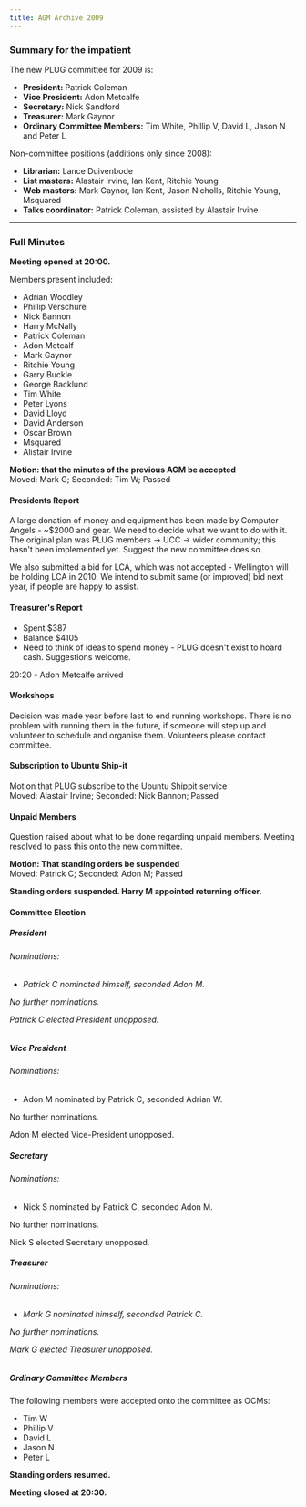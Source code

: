 ```yaml
---
title: AGM Archive 2009
---
```


<h3>Summary for the impatient</h3>

<p>The new PLUG committee for 2009 is:</p>
<ul>
<li><b>President:</b> Patrick Coleman</li>
<li><b>Vice President:</b> Adon Metcalfe</li>
<li><b>Secretary:</b> Nick Sandford</li>
<li><b>Treasurer:</b> Mark Gaynor</li>
<li><b>Ordinary Committee Members:</b> Tim White, Phillip V, David L, Jason N and Peter L</li>
</ul>

<p>Non-committee positions (additions only since 2008):</p>
<ul>
<li><b>Librarian:</b> Lance Duivenbode</li>
<li><b>List masters:</b> Alastair Irvine, Ian Kent, Ritchie Young</li>
<li><b>Web masters:</b> Mark Gaynor, Ian Kent, Jason Nicholls, Ritchie Young, Msquared</li>
<li><b>Talks coordinator:</b> Patrick Coleman, assisted by Alastair Irvine</li>
</ul>

<hr>

<h3>Full Minutes</h3>
<p><b>Meeting opened at 20:00.</b></p>
<p>Members present included:</p>
<ul>
<li>Adrian Woodley</li>
<li>Phillip Verschure</li>
<li>Nick Bannon</li>
<li>Harry McNally</li>
<li>Patrick Coleman</li>
<li>Adon Metcalf</li>
<li>Mark Gaynor</li>
<li>Ritchie Young</li>
<li>Garry Buckle</li>
<li>George Backlund</li>
<li>Tim White</li>
<li>Peter Lyons</li>
<li>David Lloyd</li>
<li>David Anderson</li>
<li>Oscar Brown</li>
<li>Msquared</li>
<li>Alistair Irvine</li>
</ul>

<p><b>Motion: that the minutes of the previous AGM be accepted</b><br>
Moved: Mark G; Seconded: Tim W; Passed</p>
<h4>Presidents Report</h4>
<p>
A large donation of money and equipment has been made by Computer Angels - ~$2000 and gear. We need to decide what we want to do with it. The original plan was PLUG members -> UCC -> wider community; this hasn't been implemented yet. Suggest the new committee does so.
</p>

<p>We also submitted a bid for LCA, which was not accepted - Wellington will be holding LCA in 2010. We intend to submit same (or improved) bid next year, if people are happy to assist.
</p>

<h4>Treasurer's Report</h4>
<ul>
<li>Spent $387</li>
<li>Balance $4105</li>
<li>Need to think of ideas to spend money - PLUG doesn't exist to hoard cash. Suggestions welcome.</li>
</ul>

<p>20:20 - Adon Metcalfe arrived</p>

<h4>Workshops</h4>
<p>
Decision was made year before last to end running workshops. There is no problem with running them in the future, if someone will step up and volunteer to schedule and organise them. Volunteers please contact committee.
</p>

<h4>Subscription to Ubuntu Ship-it</h4>
<p>
Motion that PLUG subscribe to the Ubuntu Shippit service<br>
Moved: Alastair Irvine; Seconded: Nick Bannon; Passed
</p>

<h4>Unpaid Members</h4>
<p>
Question raised about what to be done regarding unpaid members. Meeting resolved to pass this onto the new committee.
</p>
<p><b>Motion: That standing orders be suspended</b><br>
Moved: Patrick C; Seconded: Adon M; Passed</p>

<p><b>Standing orders suspended. Harry M appointed returning officer.</b></p>
<h4>Committee Election</h4>
<h5>President</h5>
<h6>Nominations:<h6>
<ul>
<li>Patrick C nominated himself, seconded Adon M.</li>
</ul>
<p>No further nominations.</p>
<p>Patrick C elected President unopposed.</p>

<h5>Vice President</h5>
<h6>Nominations:</h6>
<ul>
<li>Adon M nominated by Patrick C, seconded Adrian W.</li>
</ul>
<p>No further nominations.</p>
<p>Adon M elected Vice-President unopposed.</p>
<h5>Secretary</h5>
<h6>Nominations:</h6>
<ul>
<li>Nick S nominated by Patrick C, seconded Adon M.</li>
</ul>
<p>No further nominations.</p>
<p>Nick S elected Secretary unopposed.</p>
<h5>Treasurer</h5>
<h6>Nominations:<h6>
<ul>
<li>Mark G nominated himself, seconded Patrick C.</li>
</ul>
<p>No further nominations.</p>
<p>Mark G elected Treasurer unopposed.</p>

<h5>Ordinary Committee Members</h5>
<p>The following members were accepted onto the committee as OCMs:</p>
<ul>
<li>Tim W</li>
<li>Phillip V</li>
<li>David L</li>
<li>Jason N</li>
<li>Peter L</li>
</ul>

<p><b>Standing orders resumed.</b></p>
<p><b>Meeting closed at 20:30.</b></p>
